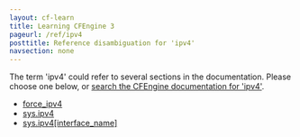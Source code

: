 ```yaml
---
layout: cf-learn
title: Learning CFEngine 3
pageurl: /ref/ipv4
posttitle: Reference disambiguation for 'ipv4'
navsection: none
---
```


The term 'ipv4' could refer to several sections in the documentation. Please choose one below, or
[search the CFEngine documentation for 'ipv4'](http://cfengine.com/docs/3.5/search.html?q=ipv4).

- [force_ipv4](http://cfengine.com/docs/3.5/reference-promise-types-files.html#force_ipv4)
- [sys.ipv4](http://cfengine.com/docs/3.5/reference-special-variables-context-sys.html#sys-ipv4)
- [sys.ipv4\[interface_name\]](http://cfengine.com/docs/3.5/reference-special-variables-context-sys.html#sys-ipv4-interface_name)
